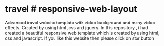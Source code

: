 # travel # responsive-web-layout

Advanced travel website template with video background and many video effects. Created by using html ,css and jquery. In this repository , i had created a beautiful responsive web template which is created by using html, css and javascript. If you like this website then please click on star button
